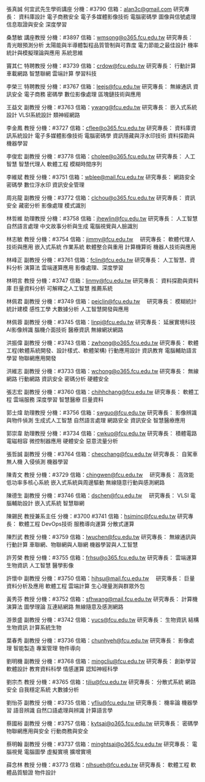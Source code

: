 張真誠
何宜武先生學術講座
分機：#3790
信箱：alan3c@gmail.com
研究專長： 資料庫設計 電子商務安全 電子多媒體影像技術 電腦密碼學 圖像與信號處理 信息取證與安全 深度學習

桑慧敏
講座教授
分機：#3897
信箱：wmsong@o365.fcu.edu.tw
研究專長： 青光眼預測分析 太陽能與半導體製程品質管制與可靠度 電力節能之最佳設計 機率統計與模擬理論與應用 系統思維

竇其仁
特聘教授
分機：#3739
信箱：crdow@fcu.edu.tw
研究專長： 行動計算 車載網路 智慧聯網 雲端計算 學習科技

李榮三
特聘教授
分機：#3767
信箱：leejs@fcu.edu.tw
研究專長： 無線通訊 資訊安全 電子商務 密碼學 數位影像處理 區塊鏈技術與應用

王益文
副教授
分機：#3763
信箱：ywang@fcu.edu.tw
研究專長： 嵌入式系統設計 VLSI系統設計 類神經網路

李金鳳
教授
分機：#3727
信箱：cflee@o365.fcu.edu.tw
研究專長： 資料庫資訊系統設計 電子多媒體影像技術 電腦密碼學 資訊隱藏與浮水印技術 資料探勘與機器學習

李俊宏
副教授
分機：#3778
信箱：cholee@o365.fcu.edu.tw
研究專長： 人工智慧 智慧代理人 軟體工程 模糊時間序列

李維斌
教授
分機：#3751
信箱：wblee@mail.fcu.edu.tw
研究專長： 網路安全 密碼學 數位浮水印 資訊安全管理

周兆龍
副教授
分機：#3772
信箱：clchou@o365.fcu.edu.tw
研究專長： 資訊安全 藏密分析 影像處理 模式識別

林哲維
助理教授
分機：#3758
信箱：jhewlin@fcu.edu.tw
研究專長： 人工智慧 自然語言處理 中文故事分析與生成 電腦視覺與人臉識別

林志敏
教授
分機：#3754
信箱：jimmy@fcu.edu.tw　
研究專長： 軟體代理人技術與應用 嵌入式系統 作業系統 軟體整合與重用 計算機算術 機器人技術與應用

林峰正
副教授
分機：#3761
信箱：fclin@fcu.edu.tw
研究專長： 人工智慧、資料分析 演算法 雲端運算應用 影像處理、深度學習

林明言
教授
分機：#3747
信箱：linmy@fcu.edu.tw
研究專長： 資料探勘與資料庫 巨量資料分析 可解釋之人工智慧 推薦系統

林佩君
副教授
分機：#3749
信箱：peiclin@fcu.edu.tw　
研究專長： 模糊統計 統計建模 感性工學 大數據分析 人工智慧開發與應用

林佩蓉
副教授
分機：#3745
信箱：linpj@fcu.edu.tw
研究專長： 延展實境科技 AI影像辨識 腦機介面技術 醫療資訊 無線網狀網路

洪振偉
副教授
分機：#3743
信箱：zwhong@o365.fcu.edu.tw
研究專長： 軟體工程(軟體系統開發、設計樣式、軟體架構) 行動應用設計 資訊教育 電腦輔助語言學習 物聯網應用開發

洪維志
副教授
分機：#3733
信箱：wchong@o365.fcu.edu.tw
研究專長： 無線網路 行動網路 資訊安全 密碼分析 硬體安全

張志宏
副教授
分機：#3760
信箱：chihhchang@fcu.edu.tw
研究專長： 軟體工程 雲端服務 深度學習 智慧醫療 巨量資料

郭士煒
助理教授
分機：#3756
信箱：swguo@fcu.edu.tw
研究專長： 影像辨識與物件偵測 生成式人工智慧 自然語言處理 網路安全 資訊安全 智慧醫療應用

郭崇韋
助理教授
分機：#3734
信箱：cwkuo@fcu.edu.tw
研究專長： 積體電路電磁相容 微控制器應用 硬體安全 惡意流量分析

張哲誠
副教授
分機：#3764
信箱：checchang@fcu.edu.tw
研究專長： 自駕車 無人機 入侵偵測 機器學習

陳青文
教授
分機：#3729
信箱：chingwen@fcu.edu.tw　
研究專長： 高效能低功率多核心系統 嵌入式系統與周邊驅動 無線隨意行動與感測網路

陳德生
副教授
分機：#3746
信箱：dschen@fcu.edu.tw　
研究專長： VLSI 電腦輔助設計 嵌入式系統 智慧聯網

陳錫民
教授兼系主任
分機：#3700 #3741
信箱：hsiminc@fcu.edu.tw
研究專長： 軟體工程 DevOps技術 服務導向運算 分散式運算

陳烈武
教授
分機：#3759
信箱：lwuchen@fcu.edu.tw
研究專長： 無線通訊與行動計算 車聯網、物聯網與人聯網 機器學習與人工智慧

許芳榮
教授
分機：#3755
信箱：frhsu@o365.fcu.edu.tw
研究專長： 雲端運算 生物資訊 人工智慧 醫學影像

許懷中
副教授
分機：#3750
信箱：hjhsu@mail.fcu.edu.tw　
研究專長： 巨量資料分析及應用 軟體工程 雲端計算 生心理量測與群眾外包

黃秀芬
教授
分機：#3752
信箱：sfhwang@mail.fcu.edu.tw
研究專長： 計算機演算法 圖學理論 互連結網路 無線隨意及感測網路

游景盛
副教授
分機：#3742
信箱：yucs@fcu.edu.tw
研究專長： 生物資訊 結構生物資訊 計算系統生物

葉春秀
副教授
分機：#3736
信箱：chunhyeh@fcu.edu.tw
研究專長： 影像處理 智能製造 專案管理 物件導向

劉明機
副教授
分機：#3768
信箱：mingcliu@fcu.edu.tw
研究專長： 創新學習軟體設計 教育資料科學 情感運算 認知神經科學

劉宗杰
教授
分機：#3765
信箱：tjliu@fcu.edu.tw
研究專長： 分散式系統 網路安全 自我穩定系統 大數據分析

劉怡芬
副教授
分機：#3735
信箱：yfliu@fcu.edu.tw
研究專長： 機率論 機器學習 語音辨識 自然口語處理與辨識 計算語言學

蔡國裕
副教授
分機：#3757
信箱：kytsai@o365.fcu.edu.tw
研究專長： 密碼學 物聯網應用與安全 行動商務與安全

蔡明翰
副教授
分機：#3737
信箱：minghtsai@o365.fcu.edu.tw
研究專長： 電腦視覺 電腦圖學 虛擬實境 擴增實境

薛念林
教授
分機：#3773
信箱：nlhsueh@fcu.edu.tw
研究專長： 軟體工程 軟體品質驗證 物件設計